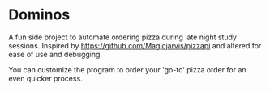 # Dominos
A fun side project to automate ordering pizza during late night study sessions. 
Inspired by https://github.com/Magicjarvis/pizzapi and altered for ease of use and debugging.

You can customize the program to order your 'go-to' pizza order for an even quicker process.
